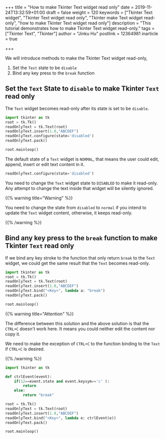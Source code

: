 +++
title = "How to make Tkinter Text widget read only"
date = 2019-11-24T13:32:59+01:00
draft = false
weight = 120
keywords = ["Tkinter Text widget", "Tkinter Text widget read only", "Tkinter make Text widget read-only", "how to make Tkinter Text widget read only"]
description = "This tutorial demonstrates how to make Tkinter Text widget read-only."
tags = ["Tkinter Text", "Tkinter"]
author = "Jinku Hu"
postlink = 12364981
inarticle = true

+++

We will introduce methods to make the Tkinter Text widget read-only,

1. Set the `Text` state to be `disable`
2. Bind any key press to the `break` function

## Set the `Text` State to `disable` to make Tkinter `Text` read only

The `Text` widget becomes read-only after its state is set to be `disable`.

```python
import tkinter as tk
root = tk.Tk()
readOnlyText = tk.Text(root)
readOnlyText.insert(1.0,"ABCDEF")
readOnlyText.configure(state='disabled')
readOnlyText.pack()

root.mainloop()
```

The default state of a `Text` widget is `NORMAL`, that means the user could edit, append, insert or edit text content in it.

```python
readOnlyText.configure(state='disabled')
```

<!--adsense-->

You need to change the `Text` widget state to `DISABLED` to make it read-only. Any attempt to change the text inside that widget will be silently ignored.

{{% warning title="Warning" %}}

You need to change the state from `disabled` to `normal` if you intend to update the `Text` widget content, otherwise, it keeps read-only.

{{% /warning %}}

## Bind any key press to the `break` function to make Tkinter `Text` read only

If we bind any key stroke to the function that only return `break` to the `Text` widget, we could get the same result that the `Text` becomes read-only.

```python
import tkinter as tk
root = tk.Tk()
readOnlyText = tk.Text(root)
readOnlyText.insert(1.0,"ABCDEF")
readOnlyText.bind("<Key>", lambda a: "break")
readOnlyText.pack()

root.mainloop()
```

<!--adsense-->

{{% warning title="Attention" %}}

The difference between this solution and the above solution is that the `CTRL+C` doesn't work here. It means you could neither edit the content nor copy it.

We need to make the exception of `CTRL+C` to the function binding to the `Text` if `CTRL+C` is desired.

{{% /warning %}}

```python
import tkinter as tk

def ctrlEvent(event):
    if(12==event.state and event.keysym=='c' ):
        return
    else:
        return "break"

root = tk.Tk()
readOnlyText = tk.Text(root)
readOnlyText.insert(1.0,"ABCDEF")
readOnlyText.bind("<Key>", lambda e: ctrlEvent(e))
readOnlyText.pack()

root.mainloop()
```
